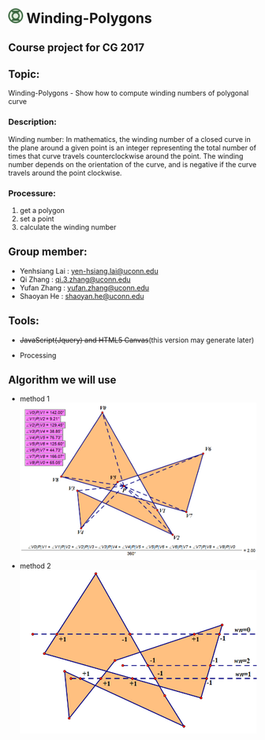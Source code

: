 # <img src="team_logo.png" width="30px" /> Winding-Polygons 

## Course project for CG 2017

## Topic: 
Winding-Polygons - Show how to compute winding numbers of polygonal curve

### Description:
Winding number:
In mathematics, the winding number of a closed curve in the plane around a given point is an integer representing the total number of times that curve travels counterclockwise around the point. The winding number depends on the orientation of the curve, and is negative if the curve travels around the point clockwise.

### Processure:
1. get a polygon
2. set a point 
3. calculate the winding number


## Group member:
* Yenhsiang Lai : yen-hsiang.lai@uconn.edu
* Qi Zhang : qi.3.zhang@uconn.edu
* Yufan Zhang : yufan.zhang@uconn.edu
* Shaoyan He : shaoyan.he@uconn.edu

## Tools:
* ~~JavaScript(Jquery) and HTML5 Canvas~~(this version may generate later)

* Processing

## Algorithm we will use
* method 1
![](method1.png)
* method 2
![](method2.png)
